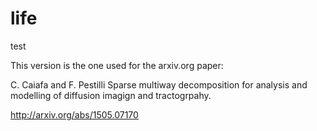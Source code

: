 # life
test

This version is the one used for the arxiv.org paper:

C. Caiafa and F. Pestilli Sparse multiway decomposition for analysis and modelling of diffusion imagign and tractogrpahy.

http://arxiv.org/abs/1505.07170
